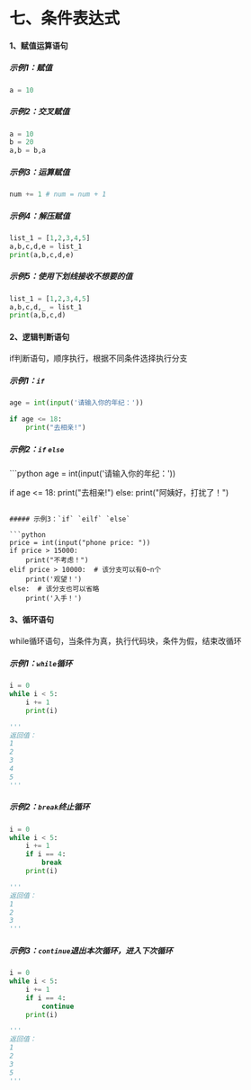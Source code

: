 # 七、条件表达式

#### 1、赋值运算语句

##### 示例1：赋值

```python
a = 10
```

##### 示例2：交叉赋值

```python
a = 10
b = 20
a,b = b,a
```

##### 示例3：运算赋值

```python
num += 1 # num = num + 1
```

##### 示例4：解压赋值

```python
list_1 = [1,2,3,4,5]
a,b,c,d,e = list_1
print(a,b,c,d,e)
```
##### 示例5：使用下划线接收不想要的值
```python
list_1 = [1,2,3,4,5]
a,b,c,d,_ = list_1
print(a,b,c,d)
```
#### 2、逻辑判断语句

if判断语句，顺序执行，根据不同条件选择执行分支

##### 示例1：`if`

```python
age = int(input('请输入你的年纪：'))

if age <= 18:
    print("去相亲!")
```

##### 示例2：`if` `else`

​```python
age = int(input('请输入你的年纪：'))
    
if age <= 18:
    print("去相亲!")
else:
    print("阿姨好，打扰了！")
```

##### 示例3：`if` `eilf` `else`

```python
price = int(input("phone price: "))
if price > 15000:
    print("不考虑！")
elif price > 10000:  # 该分支可以有0~n个
    print('观望！')
else:  # 该分支也可以省略
    print('入手！')
```

#### 3、循环语句

while循环语句，当条件为真，执行代码块，条件为假，结束改循环

##### 示例1：`while`循环

```python
i = 0
while i < 5:
    i += 1
    print(i)

'''
返回值：
1
2
3
4
5
'''
```

##### 示例2：`break`终止循环

```python
i = 0
while i < 5:
    i += 1
    if i == 4:
        break
    print(i)

'''
返回值：
1
2
3
'''
```

##### 示例3：`continue`退出本次循环，进入下次循环

```python
i = 0
while i < 5:
    i += 1
    if i == 4:
        continue
    print(i)

'''
返回值：
1
2
3
5
'''    
```

